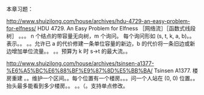 

本章习题：


http://www.shuizilong.com/house/archives/hdu-4729-an-easy-problem-for-elfness/
HDU 4729. An Easy Problem for Elfness
［网络流］［函数式线段树］
。。。 n 个结点的带容量无向树，m 个询问。
每个询问形如 (s, t, k, a, b)。。表示。。
。。允许已 a 的代价修建一条单位容量的新边，b 的代价将一条旧边或新边增加单位流量。。
。。预算为 k 时 s->t 的最大流。。


http://www.shuizilong.com/house/archives/tsinsen-a1377-%E6%A5%BC%E6%88%BF%E9%87%8D%E5%BB%BA/
Tsinsen A1377. 楼房重建
。。维护一个区间。。每个位置有一个楼房。。。问一个人站在 (0, 0) 位置。。抬头最多能看到多少楼房。。
。。（。支持单点修改。